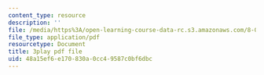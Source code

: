 ```yaml
---
content_type: resource
description: ''
file: /media/https%3A/open-learning-course-data-rc.s3.amazonaws.com/8-01sc-classical-mechanics-fall-2016/48a15ef6e170830a0cc49587c0bf6dbc_cadbtBS5qf4.pdf
file_type: application/pdf
resourcetype: Document
title: 3play pdf file
uid: 48a15ef6-e170-830a-0cc4-9587c0bf6dbc
---
```

